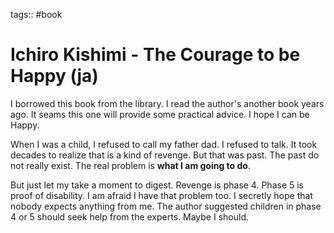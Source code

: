 tags:: #book

# Ichiro Kishimi - The Courage to be Happy (ja)

I borrowed this book from the library. I read the author's another book years ago. It seams this one will provide some practical advice. I hope I can be Happy.

When I was a child, I refused to call my father dad. I refused to talk. It took decades to realize that is a kind of revenge. But that was past. The past do not really exist. The real problem is **what I am going to do**.

But just let my take a moment to digest. Revenge is phase 4. Phase 5 is proof of disability. I am afraid I have that problem too. I secretly hope that nobody expects anything from me. The author suggested children in phase 4 or 5 should seek help from the experts. Maybe I should.